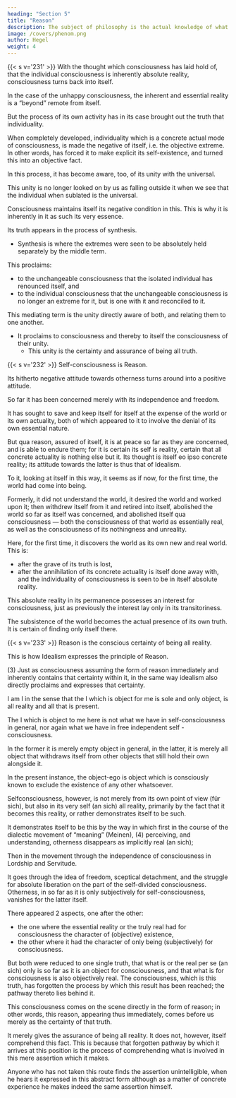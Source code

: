 ```yaml
---
heading: "Section 5"
title: "Reason"
description: The subject of philosophy is the actual knowledge of what truly is.
image: /covers/phenom.png
author: Hegel
weight: 4
---
```



<!-- (AA): Reason (1) -->


{{< s v='231' >}} With the thought which consciousness has laid hold of, that the individual consciousness is inherently absolute reality, consciousness turns back into itself.

In the case of the unhappy consciousness, the inherent and essential reality is a “beyond” remote from itself. 

But the process of its own activity has in its case brought out the truth that individuality. 

When completely developed, individuality which is a concrete actual mode of consciousness, is made the negative of itself, i.e. the objective extreme. In other words, has forced it to make explicit its self-existence, and turned this into an objective fact. 

In this process, it has become aware, too, of its unity with the universal. 

This unity is no longer looked on by us as falling outside it when we see that the individual when sublated is the universal. 

Consciousness maintains itself its negative condition in this. This is why it is inherently in it as such its very essence. 

Its truth appears in the process of synthesis.
- Synthesis is where the extremes were seen to be absolutely held separately by the middle term. 

This proclaims:
- to the unchangeable consciousness that the isolated individual has renounced itself, and
- to the individual consciousness that the unchangeable consciousness is no longer an extreme for it, but is one with it and reconciled to it. 

This mediating term is the unity directly aware of both, and relating them to one another.
- It proclaims to consciousness and thereby to itself the consciousness of their unity.
  - This unity is the certainty and assurance of being all truth.



{{< s v='232' >}} Self-consciousness is Reason.

Its hitherto negative attitude towards otherness turns around into a positive attitude. 

So far it has been concerned merely with its independence and freedom.

It has sought to save and keep itself for itself at the expense of the world or its own actuality, both of which appeared to it to involve the denial of its own essential nature. 

But qua reason, assured of itself, it is at peace so far as they are concerned, and is able to endure them; for it is certain its self is reality, certain that all concrete actuality is nothing else but it. Its thought is itself eo ipso concrete reality; its attitude towards the latter is thus that of Idealism. 

To it, looking at itself in this way, it seems as if now, for the first time, the world had come into being. 

Formerly, it did not understand the world, it desired the world and worked upon it; then withdrew itself from it and retired into itself, abolished the world so far as itself was concerned, and abolished itself qua consciousness — both the consciousness of that world as essentially real, as well as the consciousness of its nothingness and unreality. 

Here, for the first time, it discovers the world as its own new and real world. This is:
- after the grave of its truth is lost, 
- after the annihilation of its concrete actuality is itself done away with, and the individuality of consciousness is seen to be in itself absolute reality.


This absolute reality in its permanence possesses an interest for consciousness, just as previously the interest lay only in its transitoriness. 

The subsistence of the world becomes the actual presence of its own truth. It is certain of finding only itself there.



{{< s v='233' >}} Reason is the conscious certainty of being all reality. 

This is how Idealism expresses the principle of Reason. 

(3) Just as consciousness assuming the form of reason immediately and inherently contains that certainty within it, in the same way idealism also directly proclaims and expresses that certainty. 

I am I in the sense that the I which is object for me is sole and only object, is all reality and all that is present. 

The I which is object to me here is not what we have in self-consciousness in general, nor again what we have in free independent self -consciousness. 

In the former it is merely empty object in general, in the latter, it is merely all object that withdraws itself from other objects that still hold their own alongside it. 

In the present instance, the object-ego is object which is consciously known to exclude the existence of any other whatsoever. 

Selfconsciousness, however, is not merely from its own point of view (für sich), but also in its very self (an sich) all reality, primarily by the fact that it becomes this reality, or rather demonstrates itself to be such.

It demonstrates itself to be this by the way in which first in the course of the dialectic movement of “meaning” (Meinen), (4) perceiving, and understanding, otherness disappears as implicitly real (an sich); 

Then in the movement through the independence of consciousness in Lordship and Servitude.

It goes through the idea of freedom, sceptical detachment, and the struggle for absolute liberation on the part of the self-divided consciousness. Otherness, in so far as it is only subjectively for self-consciousness, vanishes for the latter itself. 

There appeared 2 aspects, one after the other:
- the one where the essential reality or the truly real had for consciousness the character of (objective) existence,
- the other where it had the character of only being (subjectively) for consciousness. 

But both were reduced to one single truth, that what is or the real per se (an sich) only is so far as it is an object for consciousness, and that what is for consciousness is also objectively real. The consciousness, which is this truth, has forgotten the process by which this result has been reached; the pathway thereto lies behind it. 

This consciousness comes on the scene directly in the form of reason; in other words, this reason, appearing thus immediately, comes before us merely as the certainty of that truth.

It merely gives the assurance of being all reality. It does not, however, itself comprehend this fact. This is because that forgotten pathway by which it arrives at this position is the process of comprehending what is involved in this mere assertion which it makes. 

Anyone who has not taken this route finds the assertion unintelligible, when he hears it expressed in this abstract form although as a matter of concrete experience he makes indeed the same assertion himself.

